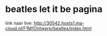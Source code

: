 # beatles let it be pagina

link naar live: http://30542.hosts1.ma-cloud.nl/F1M1Ontwerp/beatles/index.html
